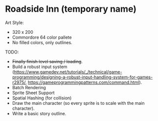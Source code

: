 # Roadside Inn (temporary name)

Art Style:
  - 320 x 200
  - Commordore 64 color pallete
  - No filled colors, only outlines.

TODO:
  - ~~Finally finish level saving / loading~~.
  - Build a robust input system (https://www.gamedev.net/tutorials/_/technical/game-programming/designing-a-robust-input-handling-system-for-games-r2975/, https://gameprogrammingpatterns.com/command.html).
  - Batch Rendering
  - Sprite Sheet Support
  - Spatial Hashing (for collision)
  - Draw the main character (so every sprite is to scale with the main character).
  - Write a basic story outline.
